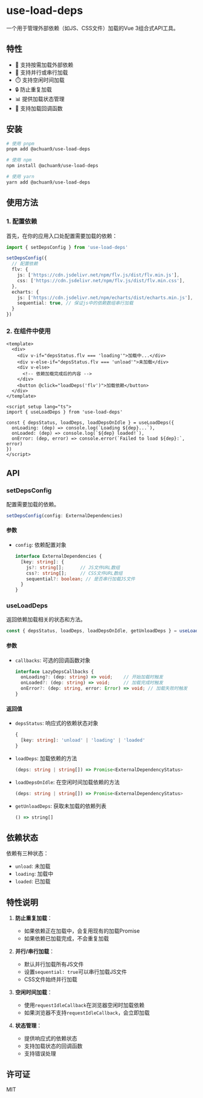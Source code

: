 # use-load-deps

一个用于管理外部依赖（如JS、CSS文件）加载的Vue 3组合式API工具。

## 特性

- 🚀 支持按需加载外部依赖
- 🔄 支持并行或串行加载
- ⏱️ 支持空闲时间加载
- 🔒 防止重复加载
- 📊 提供加载状态管理
- 🎯 支持加载回调函数

## 安装

```bash
# 使用 pnpm
pnpm add @achuan9/use-load-deps

# 使用 npm
npm install @achuan9/use-load-deps

# 使用 yarn
yarn add @achuan9/use-load-deps
```

## 使用方法

### 1. 配置依赖

首先，在你的应用入口处配置需要加载的依赖：

```typescript
import { setDepsConfig } from 'use-load-deps'

setDepsConfig({
  // 配置依赖
  flv: {
    js: ['https://cdn.jsdelivr.net/npm/flv.js/dist/flv.min.js'],
    css: ['https://cdn.jsdelivr.net/npm/flv.js/dist/flv.min.css'],
  },
  echarts: {
    js: ['https://cdn.jsdelivr.net/npm/echarts/dist/echarts.min.js'],
    sequential: true, // 保证js中的依赖数组串行加载
  }
})
```

### 2. 在组件中使用

```vue
<template>
  <div>
    <div v-if="depsStatus.flv === 'loading'">加载中...</div>
    <div v-else-if="depsStatus.flv === 'unload'">未加载</div>
    <div v-else>
      <!-- 依赖加载完成后的内容 -->
    </div>
    <button @click="loadDeps('flv')">加载依赖</button>
  </div>
</template>

<script setup lang="ts">
import { useLoadDeps } from 'use-load-deps'

const { depsStatus, loadDeps, loadDepsOnIdle } = useLoadDeps({
  onLoading: (dep) => console.log(`Loading ${dep}...`),
  onLoaded: (dep) => console.log(`${dep} loaded!`),
  onError: (dep, error) => console.error(`Failed to load ${dep}:`, error)
})
</script>
```

## API

### setDepsConfig

配置需要加载的依赖。

```typescript
setDepsConfig(config: ExternalDependencies)
```

#### 参数

- `config`: 依赖配置对象
  ```typescript
  interface ExternalDependencies {
    [key: string]: {
      js?: string[];      // JS文件URL数组
      css?: string[];     // CSS文件URL数组
      sequential?: boolean; // 是否串行加载JS文件
    }
  }
  ```

### useLoadDeps

返回依赖加载相关的状态和方法。

```typescript
const { depsStatus, loadDeps, loadDepsOnIdle, getUnloadDeps } = useLoadDeps(callbacks?)
```

#### 参数

- `callbacks`: 可选的回调函数对象
  ```typescript
  interface LazyDepsCallbacks {
    onLoading?: (dep: string) => void;    // 开始加载时触发
    onLoaded?: (dep: string) => void;     // 加载完成时触发
    onError?: (dep: string, error: Error) => void; // 加载失败时触发
  }
  ```

#### 返回值

- `depsStatus`: 响应式的依赖状态对象
  ```typescript
  {
    [key: string]: 'unload' | 'loading' | 'loaded'
  }
  ```
- `loadDeps`: 加载依赖的方法
  ```typescript
  (deps: string | string[]) => Promise<ExternalDependencyStatus>
  ```
- `loadDepsOnIdle`: 在空闲时间加载依赖的方法
  ```typescript
  (deps: string | string[]) => Promise<ExternalDependencyStatus>
  ```
- `getUnloadDeps`: 获取未加载的依赖列表
  ```typescript
  () => string[]
  ```

## 依赖状态

依赖有三种状态：

- `unload`: 未加载
- `loading`: 加载中
- `loaded`: 已加载

## 特性说明

1. **防止重复加载**：
   - 如果依赖正在加载中，会复用现有的加载Promise
   - 如果依赖已加载完成，不会重复加载

2. **并行/串行加载**：
   - 默认并行加载所有JS文件
   - 设置`sequential: true`可以串行加载JS文件
   - CSS文件始终并行加载

3. **空闲时间加载**：
   - 使用`requestIdleCallback`在浏览器空闲时加载依赖
   - 如果浏览器不支持`requestIdleCallback`，会立即加载

4. **状态管理**：
   - 提供响应式的依赖状态
   - 支持加载状态的回调函数
   - 支持错误处理

## 许可证

MIT 
